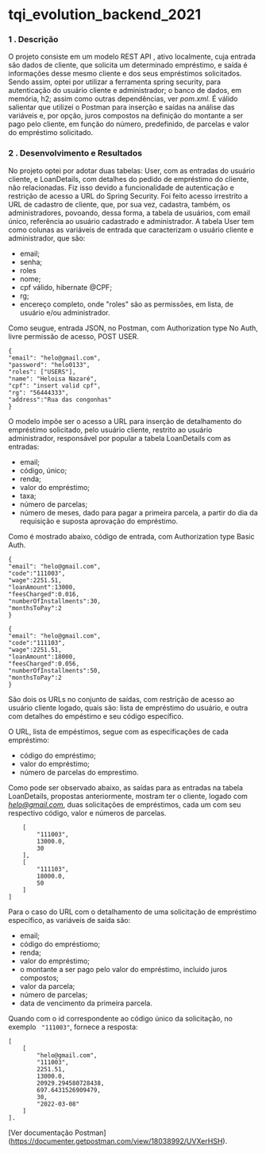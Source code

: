 # tqi_evolution_backend_2021
### 1 . Descrição 
O projeto consiste em um modelo REST API , ativo localmente, cuja entrada são dados de cliente, que solicita um determinado empréstimo, e saída é informações desse mesmo cliente e dos seus empréstimos solicitados. Sendo assim, optei por utilizar a ferramenta spring security, para autenticação do usuário cliente e administrador; o banco de dados, em memória, h2; assim como outras dependências, ver *pom.xml*. É válido salientar que utilizei o Postman para inserção e saídas na análise das variáveis e, por opção, juros compostos na definição do montante a ser pago pelo cliente, em função do número, predefinido, de parcelas e valor do empréstimo solicitado.

### 2 . Desenvolvimento e Resultados

No projeto optei por adotar duas tabelas: User, com as entradas do usuário cliente, e LoanDetails, com detalhes do pedido de empréstimo do cliente, não relacionadas. Fiz isso devido a funcionalidade de autenticação e restrição de acesso a URL do Spring Security.
Foi feito acesso irrestrito a URL de cadastro de cliente, que, por sua vez, cadastra, também, os administradores, povoando, dessa forma, a tabela de usuários, com email único, referência ao usuário cadastrado e administrador. 
A tabela User tem como colunas as variáveis de entrada que caracterizam o usuário cliente e administrador, que são:
  * email;
  * senha;
  * roles
  * nome;
  * cpf válido, hibernate @CPF;
  * rg;
  * encereço completo,
onde "roles" são as permissões, em lista, de usuário e/ou administrador.

Como seugue, entrada JSON, no Postman, com Authorization type No Auth, livre permissão de acesso, POST USER.

```
{
"email": "helo@gmail.com",
"password": "helo0133",
"roles": ["USERS"],
"name": "Heloisa Nazaré",
"cpf": "insert valid cpf",
"rg": "56444333",
"address":"Rua das congonhas"
}
```

O modelo impõe ser o acesso a URL para inserção de detalhamento do empréstimo solicitado, pelo usuário cliente, restrito ao usuário administrador, responsável por popular a tabela LoanDetails com as entradas:
  * email;
  * código, único;
  * renda;
  * valor do empréstimo;
  * taxa;
  * número de parcelas;
  * número de meses, dado para pagar a primeira parcela, a partir do dia da requisição e suposta aprovação do empréstimo.

Como é mostrado abaixo, código de entrada, com Authorization type Basic Auth.
```  
{
"email": "helo@gmail.com",
"code":"111003",
"wage":2251.51,
"loanAmount":13000,
"feesCharged":0.016,
"numberOfInstallments":30,
"monthsToPay":2
}  
```
```
{
"email": "helo@gmail.com",
"code":"111103",
"wage":2251.51,
"loanAmount":18000,
"feesCharged":0.056,
"numberOfInstallments":50,
"monthsToPay":2
}
```

São dois os URLs no conjunto de saídas, com restrição de acesso ao usuário cliente logado, quais são: lista de empréstimo do usuário, e outra com detalhes do empéstimo e seu código específico.

O URL, lista de empéstimos, segue com as especificações de cada empréstimo:

 * código do empréstimo;
 * valor do empréstimo;
 * número de parcelas do emprestimo.

Como pode ser observado abaixo, as saídas para as entradas na tabela LoanDetails, propostas anteriormente,  mostram ter o cliente, logado com *helo@gmail.com*, duas solicitações de empréstimos, cada um com seu respectivo código, valor e números de parcelas.

```[
    [
        "111003",
        13000.0,
        30
    ],
    [
        "111103",
        18000.0,
        50
    ]
]
```
Para o caso do URL com o detalhamento de uma solicitação de empréstimo específico, as variáveis de saída são:
  * email;
  * código do empréstiomo;
  * renda;
  * valor do empréstimo;
  * o montante a ser pago pelo valor do empréstimo, incluido juros compostos;
  * valor da parcela;
  * número de parcelas;
  * data de vencimento da primeira parcela.

Quando com o id correspondente ao código único da solicitação, no exemplo ```  "111003" ```, fornece a resposta:

```
[
    [
        "helo@gmail.com",
        "111003",
        2251.51,
        13000.0,
        20929.294580728438,
        697.6431526909479,
        30,
        "2022-03-08"
    ]
].
```

[Ver documentação Postman] (https://documenter.getpostman.com/view/18038992/UVXerHSH).


